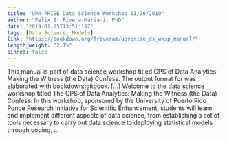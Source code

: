 ```yaml
---
title: "UPR-PRISE Data Science Workshop 01/26/2019"
author: "Felix E. Rivera-Mariani, PhD"
date: "2019-01-25T13:51:19Z"
tags: [Data Science, Models]
link: "https://bookdown.org/friveram/uprprise_ds_wksp_manual/"
length_weight: "2.1%"
pinned: false
---
```


This manual is part of data science workshop titled GPS of Data Analytics: Making the Witness (the Data) Confess. The output format for was elaborated with bookdown::gitbook. [...] Welcome to the data science workshop titled The GPS of Data Analytics: Making the Witness (the Data) Confess. In this workshop, sponsored by the University of Puerto Rico Ponce Research Initiative for Scientific Enhancement, students will learn and implement different aspects of data science, from establishing a set of tools necessary to carry out data science to deploying statistical models through coding, ...
